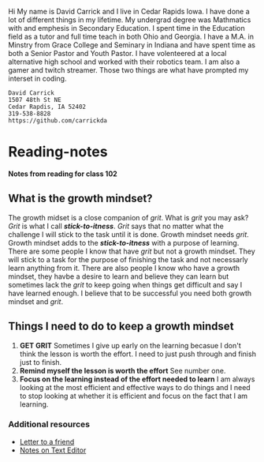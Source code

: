 Hi My name is David Carrick and I live in Cedar Rapids Iowa. I have done a lot of different things in my lifetime. My undergrad degree was Mathmatics with and emphesis in Secondary Education. I spent time in the Education field as a tutor and full time teach in both Ohio and Georgia. I have a M.A. in Minstry from Grace College and Seminary in Indiana and have spent time as both a Senior Pastor and Youth Pastor. I have volenteered at a local alternative high school and worked with their robotics team. I am also a gamer and twitch streamer. Those two things are what have prompted my interset in coding.

```
David Carrick
1507 48th St NE
Cedar Rapdis, IA 52402
319-538-8828
https://github.com/carrickda
```

# Reading-notes

**Notes from reading for class 102**

## What is the growth mindset?

The growth midset is a close companion of *grit*. What is *grit* you may ask? *Grit* is what I call ***stick-to-itness***. *Grit* says that no matter what the challenge I will stick to the task until it is done. Growth mindset needs *grit*. Growth mindset adds to the ***stick-to-itness*** with a purpose of learning. There are some people I know that have *grit* but not a growth mindset. They will stick to a task for the purpose of finishing the task and not necessarly learn anything from it. There are also people I know who have a growth mindset, they havbe a desire to learn and believe they can learn but sometimes lack the *grit* to keep going when things get difficult and say I have learned enough. I believe that to be successful you need both growth mindset and *grit*. 


## Things I need to do to keep a growth mindset

1. **GET GRIT** Sometimes I give up early on the learning becasue I don't think the lesson is worth the effort. I need to just push through and finish just to finish.  
2. **Remind myself the lesson is worth the effort** See number one.  
3. **Focus on the learning instead of the effort needed to learn** I am always looking at the most efficient and effective ways to do things and I need to stop looking at whether it is efficient and focus on the fact that I am learning.


### Additional resources

- [Letter to a friend](/Summeryforafriend.md)
- [Notes on Text Editor](/TextEditorCommand.md)
